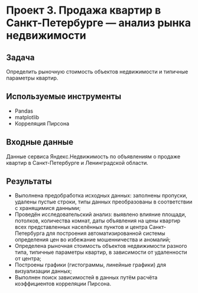 # Проект 3. Продажа квартир в Санкт-Петербурге — анализ рынка недвижимости

## Задача
Определить рыночную стоимость объектов недвижимости и типичные параметры квартир.

## Используемые инструменты
- Pandas
- matplotlib
- Корреляция Пирсона

## Входные данные
Данные сервиса Яндекс.Недвижимость по объявлениям о продаже квартир в Санкт-Петербурге и Ленинградской области.

## Результаты
- Выполнена предобработка исходных данных: заполнены пропуски, удалены пустые строки, типы данных преобразованы в соответствии с хранящимися данными;
- Проведён исследовательский анализ: выявлено влияние площади, потолков, количества комнат, даты объявления на цены квартир всех представленных населённых пунктов и центра Санкт-Петербурга для построения автоматизированной системы определения цен во избежание мошенничества и аномалий;
- Определена рыночная стоимость объектов недвижимости разного типа, типичные параметры квартир, в зависимости от удаленности от центра;
- Построены графики (гистограммы, линейные графики) для визуализации данных;
- Выполнен поиск зависимостей в данных путём расчёта коэффициентов корреляции Пирсона.
